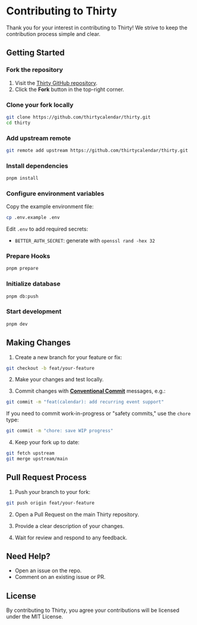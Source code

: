 # Contributing to Thirty

Thank you for your interest in contributing to Thirty! We strive to keep the contribution process simple and clear.

## Getting Started

### Fork the repository

1. Visit the [Thirty GitHub repository](https://github.com/thirtycalendar/thirty).
2. Click the **Fork** button in the top-right corner.

### Clone your fork locally

```bash
git clone https://github.com/thirtycalendar/thirty.git
cd thirty
```

### Add upstream remote

```bash
git remote add upstream https://github.com/thirtycalendar/thirty.git
```

### Install dependencies

```bash
pnpm install
```

### Configure environment variables

Copy the example environment file:

```bash
cp .env.example .env
```

Edit `.env` to add required secrets:

- `BETTER_AUTH_SECRET`: generate with `openssl rand -hex 32`

### Prepare Hooks

```bash
pnpm prepare
```

### Initialize database

```bash
pnpm db:push
```

### Start development

```bash
pnpm dev
```

## Making Changes

1. Create a new branch for your feature or fix:

```bash
git checkout -b feat/your-feature
```

2. Make your changes and test locally.

3. Commit changes with **[Conventional Commit](https://www.conventionalcommits.org/)** messages, e.g.:

```bash
git commit -m "feat(calendar): add recurring event support"
```

If you need to commit work-in-progress or "safety commits," use the `chore` type:

```bash
git commit -m "chore: save WIP progress"
```

4. Keep your fork up to date:

```bash
git fetch upstream
git merge upstream/main
```

## Pull Request Process

1. Push your branch to your fork:

```bash
git push origin feat/your-feature
```

2. Open a Pull Request on the main Thirty repository.

3. Provide a clear description of your changes.

4. Wait for review and respond to any feedback.

## Need Help?

- Open an issue on the repo.
- Comment on an existing issue or PR.

## License

By contributing to Thirty, you agree your contributions will be licensed under the MIT License.
